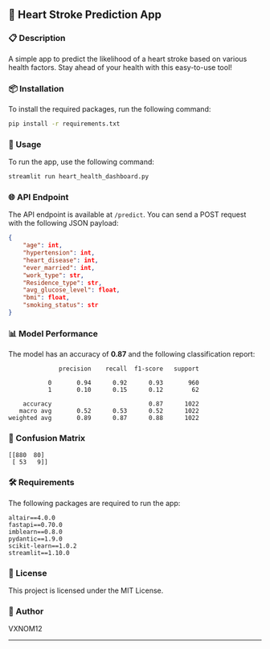## 💖 Heart Stroke Prediction App

### 📋 Description
A simple app to predict the likelihood of a heart stroke based on various health factors. Stay ahead of your health with this easy-to-use tool!

### 📦 Installation
To install the required packages, run the following command:

```bash
pip install -r requirements.txt
```

### 🚀 Usage
To run the app, use the following command:

```bash
streamlit run heart_health_dashboard.py
```

### 🌐 API Endpoint
The API endpoint is available at `/predict`. You can send a POST request with the following JSON payload:

```json
{
    "age": int,
    "hypertension": int,
    "heart_disease": int,
    "ever_married": int,
    "work_type": str,
    "Residence_type": str,
    "avg_glucose_level": float,
    "bmi": float,
    "smoking_status": str
}
```

### 📊 Model Performance
The model has an accuracy of **0.87** and the following classification report:

```plaintext
              precision    recall  f1-score   support

           0       0.94      0.92      0.93       960
           1       0.10      0.15      0.12        62

    accuracy                           0.87      1022
   macro avg       0.52      0.53      0.52      1022
weighted avg       0.89      0.87      0.88      1022
```

### 🔢 Confusion Matrix
```plaintext
[[880  80]
 [ 53   9]]
```

### 🛠️ Requirements
The following packages are required to run the app:

```plaintext
altair==4.0.0
fastapi==0.70.0
imblearn==0.8.0
pydantic==1.9.0
scikit-learn==1.0.2
streamlit==1.10.0
```

### 📜 License
This project is licensed under the MIT License.

### 👤 Author
VXNOM12

---
